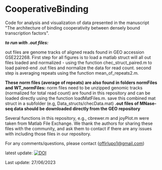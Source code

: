 # CooperativeBinding
Code for analysis and visualization of data presented in the manuscript "The architecture of binding cooperativity between densely bound transcription factors".

***to run with .out files:*** 

out files are genome tracks of aligned reads found in GEO accession GSE222268.
First step for all figures is to load a matlab struct will all out files loaded and normalized - using the function chec_struct_paired.m to load paired-end .out files
and normalize the data for read count.
second step is averaging repeats using the function mean_of_repeats2.m.

**These norm files (average of repeats) are also found in folders normFiles and WT_normFiles:**
norm files need to be unzipped
genomic tracks (normalized for total read count) are found in this repository and can be loaded directly using the function loadMatFiles.m.
save this combined mat struct in a subfolder (e.g, Data_structs/checData.mat)
**.out files of MNase-seq data should be downloaded directly from the GEO repository**

Several functions in this repository, e.g., cbrewer.m and  joyPlot.m were taken from Matlab File Exchange. 
We thank the authors for sharing these files with the community, and ask them to contact if there are any issues with including those files in our repository. 

For any comments/questions, please contact (offirlupo1@gmail.com) 

latest update:
[![DOI](https://zenodo.org/badge/DOI/10.5281/zenodo.8086338.svg)](https://doi.org/10.5281/zenodo.8086338)

Last update: 27/06/2023
